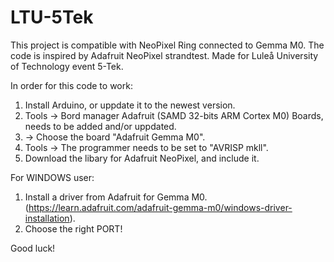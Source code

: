 # LTU-5Tek
This project is compatible with NeoPixel Ring connected to Gemma M0. The code is inspired by Adafruit NeoPixel strandtest. 
Made for Luleå University of Technology event 5-Tek.

In order for this code to work:
  1. Install Arduino, or uppdate it to the newest version.
  2. Tools -> Bord manager Adafruit (SAMD 32-bits ARM Cortex M0) Boards, needs to be added and/or uppdated.
  3. -> Choose the board "Adafruit Gemma M0".
  4. Tools -> The programmer needs to be set to "AVRISP mkll".
  5. Download the libary for Adafruit NeoPixel, and include it.
  
For WINDOWS user:
  1. Install a driver from Adafruit for Gemma M0. (https://learn.adafruit.com/adafruit-gemma-m0/windows-driver-installation).
  2. Choose the right PORT!
  
Good luck!
  
